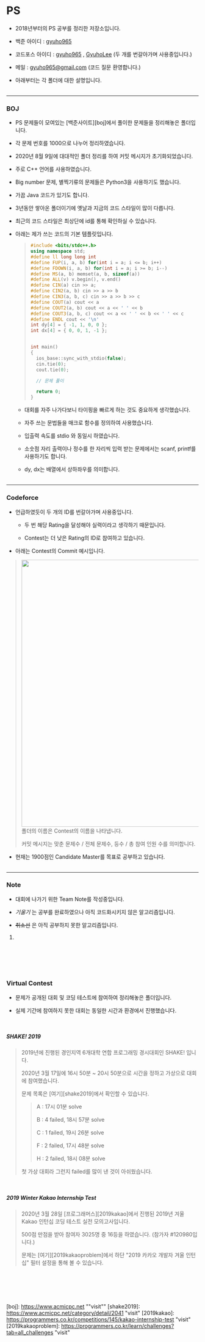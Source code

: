 # PS

* 2018년부터의 PS 공부를 정리한 저장소입니다.
  
* 백준 아이디 : [gyuho965][bojid]

* 코드포스 아이디 : [gyuho965][cfid1] , [GyuhoLee][cfid2] (두 개를 번갈아가며 사용중입니다.)

* 메일 : <gyuho965@gmail.com>  (코드 질문 환영합니다.)
  
* 아래부터는 각 폴더에 대한 설명입니다.
<br><br>
--------
### BOJ

* PS 문제들이 모여있는 [백준사이트][boj]에서 풀이한 문제들을 정리해놓은 폴더입니다. 

* 각 문제 번호를 1000으로 나누어 정리하였습니다.

* 2020년 8월 9일에 대대적인 폴더 정리를 하여 커밋 메시지가 초기화되었습니다.

* 주로 C++ 언어를 사용하였습니다.

* Big number 문제, 별찍기류의 문제들은 Python3을 사용하기도 했습니다.

* 가끔 Java 코드가 있기도 합니다.

* 3년동안 쌓아온 폴더이기에 옛날과 지금의 코드 스타일이 많이 다릅니다.

* 최근의 코드 스타일은 최상단에 id를 통해 확인하실 수 있습니다. 

* 아래는 제가 쓰는 코드의 기본 템플릿입니다.

   >  ```c++
   >  #include <bits/stdc++.h>
   >  using namespace std;
   >  #define ll long long int
   >  #define FUP(i, a, b) for(int i = a; i <= b; i++)
   >  #define FDOWN(i, a, b) for(int i = a; i >= b; i--)
   >  #define MS(a, b) memset(a, b, sizeof(a))
   >  #define ALL(v) v.begin(), v.end()
   >  #define CIN(a) cin >> a;
   >  #define CIN2(a, b) cin >> a >> b
   >  #define CIN3(a, b, c) cin >> a >> b >> c
   >  #define COUT(a) cout << a
   >  #define COUT2(a, b) cout << a << ' ' << b
   >  #define COUT3(a, b, c) cout << a << ' ' << b << ' ' << c
   >  #define ENDL cout << '\n'
   >  int dy[4] = { -1, 1, 0, 0 };
   >  int dx[4] = { 0, 0, 1, -1 };
   >  
   >  
   >  int main()
   >  {
   >  	ios_base::sync_with_stdio(false);
   >  	cin.tie(0);
   >  	cout.tie(0);
   >  
   >  	// 문제 풀이   
   >  
   >  	return 0;
   >  }
   >  ```

   * 대회를 자주 나가다보니 타이핑을 빠르게 하는 것도 중요하게 생각했습니다.
   
   * 자주 쓰는 문법들을 매크로 함수를 정의하여 사용했습니다.
   
   * 입출력 속도를 stdio 와 동일시 하였습니다.
   
   * 소숫점 자리 출력이나 정수를 한 자리씩 입력 받는 문제에서는 scanf, printf를 사용하기도 합니다.
   
   * dy, dx는 배열에서 상하좌우를 의미합니다.
<br><br>
---------------------
### Codeforce

* 언급하였듯이 두 개의 ID를 번갈아가며 사용중입니다.

  * 두 번 해당 Rating을 달성해야 실력이라고 생각하기 때문입니다.
  
  * Contest는 더 낮은 Rating의 ID로 참여하고 있습니다.
  
* 아래는 Contest의 Commit 예시입니다.

>  <img src="https://user-images.githubusercontent.com/12527673/89731797-ce4e5600-da84-11ea-92e7-0fd5a1cef1a9.png" width="700px" align="left"> <br>
>
>  <br>
>
>  폴더의 이름은 Contest의 이름을 나타냅니다.
>
>  커밋 메시지는 맞춘 문제수 / 전체 문제수, 등수 / 총 참여 인원 수를 의미합니다.

* 현재는 1900점인 Candidate Master를 목표로 공부하고 있습니다.
<br><br>
--------------------
### Note

* 대회에 나가기 위한 Team Note를 작성중입니다.

* *기울기* 는 공부를 완료하였으나 아직 코드화시키지 않은 알고리즘입니다.

* ~~취소선~~ 은 아직 공부하지 못한 알고리즘입니다.


1. 
<br><br>
-------------------------
### Virtual Contest

* 문제가 공개된 대회 및 코딩 테스트에 참여하여 정리해놓은 폴더입니다.

* 실제 기간에 참여하지 못한 대회는 동일한 시간과 환경에서 진행했습니다.
<br>

##### SHAKE! 2019

>2019년에 진행된  경인지역 6개대학 연합 프로그래밍 경시대회인 SHAKE! 입니다.
>
>2020년 3월 17일에 16시 50분 ~ 20시 50분으로 시간을 정하고 가상으로 대회에 참여했습니다.
>
>문제 목록은 [여기][shake2019]에서 확인할 수 있습니다.
>
>> A  : 17시 01분 solve
>>
>> B :  4 failed, 18시 57분 solve
>>
>> C : 1 failed, 19시 26분 solve
>>
>> F : 2 failed, 17시 48분 solve
>>
>> H : 2 failed, 18시 08분 solve
>
>첫 가상 대회라 그런지 failed를 많이 낸 것이 아쉬웠습니다.
<br>

#####  2019 Winter Kakao Internship Test

> 2020년 3월 28일 [프로그래머스][2019kakao]에서 진행된 2019년 겨울 Kakao 인턴십 코딩 테스트 실전 모의고사입니다.
>
> 500점 만점을 받아 참여자 3025명 중 16등을 하였습니다. (참가자 \#120980입니다.)
>
> 문제는 [여기][2019kakaoproblem]에서 하단 "2019 카카오 개발자 겨울 인턴십" 필터 설정을 통해 볼 수 있습니다.
>

  
<br><br>
-------------

[bojid]: https://www.acmicpc.net/user/gyuho965 "visit"
[cfid1]: https://codeforces.com/profile/gyuho965 "visit"
[cfid2]: https://codeforces.com/profile/GyuhoLee "visit"
[boj]: https://www.acmicpc.net	""visit""
[shake2019]: https://www.acmicpc.net/category/detail/2041 "visit"
[2019kakao]: https://programmers.co.kr/competitions/145/kakao-internship-test "visit"
[2019kakaoproblem]: https://programmers.co.kr/learn/challenges?tab=all_challenges "visit"

